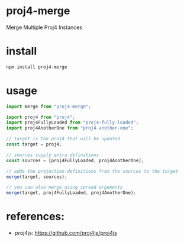 # proj4-merge
Merge Multiple Proj4 Instances

# install
```bash
npm install proj4-merge
```

# usage
```js
import merge from "proj4-merge";

import proj4 from "proj4";
import proj4FullyLoaded from "proj4-fully-loaded";
import proj4AnotherOne from "proj4-another-one";

// target is the proj4 that will be updated
const target = proj4;

// sources supply extra definitions
const sources = [proj4FullyLoaded, proj4AnotherOne];

// adds the projection definitions from the sources to the target
merge(target, sources);

// you can also merge using spread arguments
merge(target, proj4FullyLoaded, proj4AnotherOne);
```

# references:
- proj4js: https://github.com/proj4js/proj4js